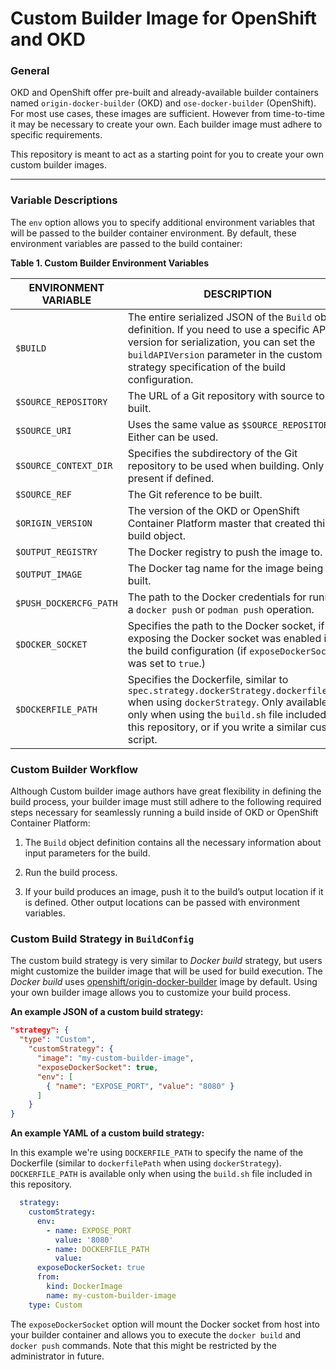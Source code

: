 # Custom Builder Image for OpenShift and OKD

### General

OKD and OpenShift offer pre-built and already-available builder containers named `origin-docker-builder` (OKD) and `ose-docker-builder` (OpenShift).  For most use cases, these images are sufficient.  However from time-to-time it
may be necessary to create your own.  Each builder image must adhere to specific requirements.

This repository is meant to act as a starting point for you to create your own custom builder images.

------

### Variable Descriptions

The `env` option allows you to specify additional environment variables that will be passed to the builder container environment. By default, these environment variables are passed to the build container:

**Table 1. Custom Builder Environment Variables**

| ENVIRONMENT VARIABLE  | DESCRIPTION |
| --------------------- | ----------- |
| `$BUILD` | The entire serialized JSON of the `Build` object definition. If you need to use a specific API version for serialization, you can set the `buildAPIVersion` parameter in the custom strategy specification of the build configuration. |
| `$SOURCE_REPOSITORY` | The URL of a Git repository with source to be built. |
| `$SOURCE_URI` | Uses the same value as `$SOURCE_REPOSITORY`. Either can be used. |
| `$SOURCE_CONTEXT_DIR` | Specifies the subdirectory of the Git repository to be used when building. Only present if defined. |
| `$SOURCE_REF` | The Git reference to be built. |
| `$ORIGIN_VERSION` | The version of the OKD or OpenShift Container Platform master that created this build object. |
| `$OUTPUT_REGISTRY` | The Docker registry to push the image to. |
| `$OUTPUT_IMAGE` | The Docker tag name for the image being built. |
| `$PUSH_DOCKERCFG_PATH` | The path to the Docker credentials for running a `docker push` or `podman push` operation. |
| `$DOCKER_SOCKET` | Specifies the path to the Docker socket, if exposing the Docker socket was enabled in the build configuration (if `exposeDockerSocket` was set to `true`.) |
| `$DOCKERFILE_PATH` | Specifies the Dockerfile, similar to `spec.strategy.dockerStrategy.dockerfilePath` when using `dockerStrategy`.  Only available only when using the `build.sh` file included in this repository, or if you write a similar custom script. |


### Custom Builder Workflow


Although Custom builder image authors have great flexibility in defining the build process, your builder image must still adhere to the following required steps necessary for seamlessly running a build inside of OKD or OpenShift Container Platform:

1.    The `Build` object definition contains all the necessary information about input parameters for the build.

2.    Run the build process.

3.    If your build produces an image, push it to the build’s output location if it is defined. Other output locations can be passed with environment variables.


### Custom Build Strategy in `BuildConfig`

The custom build strategy is very similar to *Docker build* strategy, but users might customize the builder image that will be used for build execution. The *Docker build* uses [openshift/origin-docker-builder](https://hub.docker.com/r/openshift/origin-docker-builder/) image by default. Using your own builder image allows you to customize your build process.

**An example JSON of a custom build strategy:**

```json
"strategy": {
  "type": "Custom",
    "customStrategy": {
      "image": "my-custom-builder-image",
      "exposeDockerSocket": true,
      "env": [
        { "name": "EXPOSE_PORT", "value": "8080" }
      ]
    }
}
```

**An example YAML of a custom build strategy:**

In this example we're using `DOCKERFILE_PATH` to specify the name of the Dockerfile (similar to `dockerfilePath` when using `dockerStrategy`).  `DOCKERFILE_PATH` is available only when using the `build.sh` file included in this repository.

```yaml
  strategy:
    customStrategy:
      env:
        - name: EXPOSE_PORT
          value: '8080'
        - name: DOCKERFILE_PATH
          value: 
      exposeDockerSocket: true
      from:
        kind: DockerImage
        name: my-custom-builder-image
    type: Custom
```

The `exposeDockerSocket` option will mount the Docker socket from host into your
builder container and allows you to execute the `docker build` and `docker push` commands.
Note that this might be restricted by the administrator in future.


